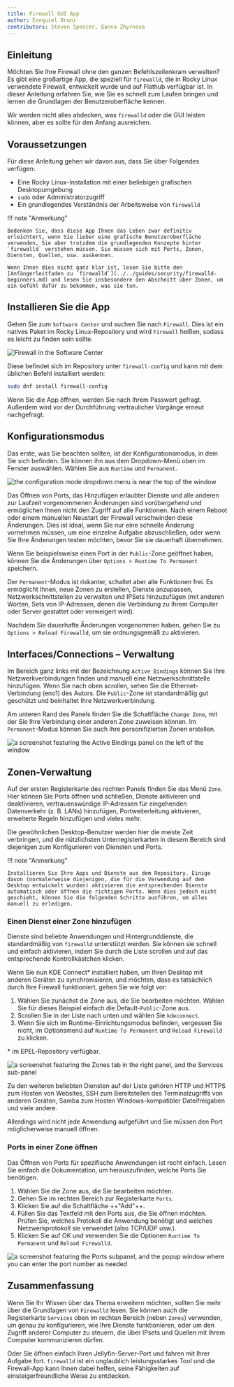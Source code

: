 ```yaml
---
title: Firewall GUI App
author: Ezequiel Bruni
contributors: Steven Spencer, Ganna Zhyrnova
---
```


## Einleitung

Möchten Sie Ihre Firewall ohne den ganzen Befehlszeilenkram verwalten? Es gibt eine großartige App, die speziell für `firewalld`, die in Rocky Linux verwendete Firewall, entwickelt wurde und auf Flathub verfügbar ist. In dieser Anleitung erfahren Sie, wie Sie es schnell zum Laufen bringen und lernen die Grundlagen der Benutzeroberfläche kennen.

Wir werden nicht alles abdecken, was `firewalld` oder die GUI leisten können, aber es sollte für den Anfang ausreichen.

## Voraussetzungen

Für diese Anleitung gehen wir davon aus, dass Sie über Folgendes verfügen:

- Eine Rocky Linux-Installation mit einer beliebigen grafischen Desktopumgebung
- `sudo` oder Administratorzugriff
- Ein grundlegendes Verständnis der Arbeitsweise von `firewalld`

!!! note "Anmerkung"

```
Bedenken Sie, dass diese App Ihnen das Leben zwar definitiv erleichtert, wenn Sie lieber eine grafische Benutzeroberfläche verwenden, Sie aber trotzdem die grundlegenden Konzepte hinter `firewalld` verstehen müssen. Sie müssen sich mit Ports, Zonen, Diensten, Quellen, usw. auskennen.

Wenn Ihnen dies nicht ganz klar ist, lesen Sie bitte den [Anfängerleitfaden zu `firewalld`](../../guides/security/firewalld-beginners.md) und lesen Sie insbesondere den Abschnitt über Zonen, um ein Gefühl dafür zu bekommen, was sie tun.
```

## Installieren Sie die App

Gehen Sie zum `Software Center` und suchen Sie nach `Firewall`. Dies ist ein natives Paket im Rocky Linux-Repository und wird `Firewall` heißen, sodass es leicht zu finden sein sollte.

![Firewall in the Software Center](images/firewallgui-01.png)

Diese befindet sich im Repository unter `firewall-config` und kann mit dem üblichen Befehl installiert werden:

```bash
sudo dnf install firewall-config
```

Wenn Sie die App öffnen, werden Sie nach Ihrem Passwort gefragt. Außerdem wird vor der Durchführung vertraulicher Vorgänge erneut nachgefragt.

## Konfigurationsmodus

Das erste, was Sie beachten sollten, ist der Konfigurationsmodus, in dem Sie sich befinden. Sie können ihn aus dem Dropdown-Menü oben im Fenster auswählen. Wählen Sie aus `Runtime` und `Permanent`.

![the configuration mode dropdown menu is near the top of the window](images/firewallgui-02.png)

Das Öffnen von Ports, das Hinzufügen erlaubter Dienste und alle anderen zur Laufzeit vorgenommenen Änderungen sind _vorübergehend_ und ermöglichen Ihnen nicht den Zugriff auf alle Funktionen. Nach einem Reboot oder einem manuellen Neustart der Firewall verschwinden diese Änderungen. Dies ist ideal, wenn Sie nur eine schnelle Änderung vornehmen müssen, um eine einzelne Aufgabe abzuschließen, oder wenn Sie Ihre Änderungen testen möchten, bevor Sie sie dauerhaft übernehmen.

Wenn Sie beispielsweise einen Port in der `Public`-Zone geöffnet haben, können Sie die Änderungen über `Options > Runtime To Permanent` speichern.

Der `Permanent`-Modus ist riskanter, schaltet aber alle Funktionen frei. Es ermöglicht Ihnen, neue Zonen zu erstellen, Dienste anzupassen, Netzwerkschnittstellen zu verwalten und IPSets hinzuzufügen (mit anderen Worten, Sets von IP-Adressen, denen die Verbindung zu Ihrem Computer oder Server gestattet oder verweigert wird).

Nachdem Sie dauerhafte Änderungen vorgenommen haben, gehen Sie zu `Options > Reload Firewalld`, um sie ordnungsgemäß zu aktivieren.

## Interfaces/Connections – Verwaltung

Im Bereich ganz links mit der Bezeichnung `Active Bindings` können Sie Ihre Netzwerkverbindungen finden und manuell eine Netzwerkschnittstelle hinzufügen. Wenn Sie nach oben scrollen, sehen Sie die Ethernet-Verbindung (eno1) des Autors. Die `Public`-Zone ist standardmäßig gut geschützt und beinhaltet Ihre Netzwerkverbindung.

Am unteren Rand des Panels finden Sie die Schaltfläche `Change Zone`, mit der Sie Ihre Verbindung einer anderen Zone zuweisen können. Im `Permanent`-Modus können Sie auch Ihre personifizierten Zonen erstellen.

![a screenshot featuring the Active Bindings panel on the left of the window](images/firewallgui-03.png)

## Zonen-Verwaltung

Auf der ersten Registerkarte des rechten Panels finden Sie das Menü `Zone`. Hier können Sie Ports öffnen und schließen, Dienste aktivieren und deaktivieren, vertrauenswürdige IP-Adressen für eingehenden Datenverkehr (z. B. LANs) hinzufügen, Portweiterleitung aktivieren, erweiterte Regeln hinzufügen und vieles mehr.

Die gewöhnlichen Desktop-Benutzer werden hier die meiste Zeit verbringen, und die nützlichsten Unterregisterkarten in diesem Bereich sind diejenigen zum Konfigurieren von Diensten und Ports.

!!! note "Anmerkung"

```
Installieren Sie Ihre Apps und Dienste aus dem Repository. Einige davon (normalerweise diejenigen, die für die Verwendung auf dem Desktop entwickelt wurden) aktivieren die entsprechenden Dienste automatisch oder öffnen die richtigen Ports. Wenn dies jedoch nicht geschieht, können Sie die folgenden Schritte ausführen, um alles manuell zu erledigen.
```

### Einen Dienst einer Zone hinzufügen

Dienste sind beliebte Anwendungen und Hintergrunddienste, die standardmäßig von `firewalld` unterstützt werden. Sie können sie schnell und einfach aktivieren, indem Sie durch die Liste scrollen und auf das entsprechende Kontrollkästchen klicken.

Wenn Sie nun KDE Connect\* installiert haben, um Ihren Desktop mit anderen Geräten zu synchronisieren, und möchten, dass es tatsächlich durch Ihre Firewall funktioniert, gehen Sie wie folgt vor:

1. Wählen Sie zunächst die Zone aus, die Sie bearbeiten möchten. Wählen Sie für dieses Beispiel einfach die Default-`Public`-Zone aus.
2. Scrollen Sie in der Liste nach unten und wählen Sie `kdeconnect`.
3. Wenn Sie sich im Runtime-Einrichtungsmodus befinden, vergessen Sie nicht, im Optionsmenü auf `Runtime To Permanent` und `Reload Firewalld` zu klicken.

\* im EPEL-Repository verfügbar.

![a screenshot featuring the Zones tab in the right panel, and the Services sub-panel](images/firewallgui-04.png)

Zu den weiteren beliebten Diensten auf der Liste gehören HTTP und HTTPS zum Hosten von Websites, SSH zum Bereitstellen des Terminalzugriffs von anderen Geräten, Samba zum Hosten Windows-kompatibler Dateifreigaben und viele andere.

Allerdings wird nicht jede Anwendung aufgeführt und Sie müssen den Port möglicherweise manuell öffnen.

### Ports in einer Zone öffnen

Das Öffnen von Ports für spezifische Anwendungen ist recht einfach. Lesen Sie einfach die Dokumentation, um herauszufinden, welche Ports Sie benötigen.

1. Wählen Sie die Zone aus, die Sie bearbeiten möchten.
2. Gehen Sie im rechten Bereich zur Registerkarte `Ports`.
3. Klicken Sie auf die Schaltfläche ++"Add"++.
4. Füllen Sie das Textfeld mit den Ports aus, die Sie öffnen möchten. Prüfen Sie, welches Protokoll die Anwendung benötigt und welches Netzwerkprotokoll sie verwendet (also TCP/UDP usw.).
5. Klicken Sie auf OK und verwenden Sie die Optionen `Runtime To Permanent` und `Reload Firewalld`.

![a screenshot featuring the Ports subpanel, and the popup window where you can enter the port number as needed](images/firewallgui-05.png)

## Zusammenfassung

Wenn Sie Ihr Wissen über das Thema erweitern möchten, sollten Sie mehr über die Grundlagen von `Firewalld` lesen. Sie können auch die Registerkarte `Services` oben im rechten Bereich (neben `Zones`) verwenden, um genau zu konfigurieren, wie Ihre Dienste funktionieren, oder um den Zugriff anderer Computer zu steuern, die über IPsets und Quellen mit Ihrem Computer kommunizieren dürfen.

Oder Sie öffnen einfach Ihren Jellyfin-Server-Port und fahren mit Ihrer Aufgabe fort. `firewalld` ist ein unglaublich leistungsstarkes Tool und die Firewall-App kann Ihnen dabei helfen, seine Fähigkeiten auf einsteigerfreundliche Weise zu entdecken.
